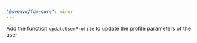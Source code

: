 ```yaml
---
"@svenvw/fdm-core": minor
---
```


Add the function `updateUserProfile` to update the profile parameters of the user
